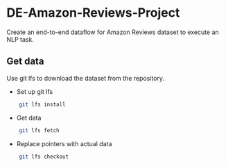 # DE-Amazon-Reviews-Project
Create an end-to-end dataflow for Amazon Reviews dataset to execute an NLP task.

## Get data
Use git lfs to download the dataset from the repository.
- Set up git lfs
```bash
    git lfs install
```
- Get data
```bash
    git lfs fetch
```
- Replace pointers with actual data
```bash
    git lfs checkout
```
